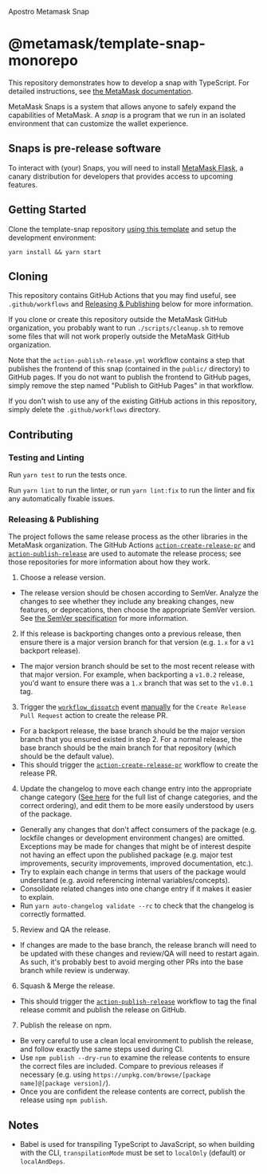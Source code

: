 Apostro Metamask Snap

# @metamask/template-snap-monorepo

This repository demonstrates how to develop a snap with TypeScript. For detailed instructions, see [the MetaMask documentation](https://docs.metamask.io/guide/snaps.html#serving-a-snap-to-your-local-environment).

MetaMask Snaps is a system that allows anyone to safely expand the capabilities of MetaMask. A _snap_ is a program that we run in an isolated environment that can customize the wallet experience.

## Snaps is pre-release software

To interact with (your) Snaps, you will need to install [MetaMask Flask](https://metamask.io/flask/), a canary distribution for developers that provides access to upcoming features.

## Getting Started

Clone the template-snap repository [using this template](https://github.com/MetaMask/template-snap-monorepo/generate) and setup the development environment:

```shell
yarn install && yarn start
```

## Cloning

This repository contains GitHub Actions that you may find useful, see `.github/workflows` and [Releasing & Publishing](https://github.com/MetaMask/template-snap-monorepo/edit/main/README.md#releasing--publishing) below for more information.

If you clone or create this repository outside the MetaMask GitHub organization, you probably want to run `./scripts/cleanup.sh` to remove some files that will not work properly outside the MetaMask GitHub organization.

Note that the `action-publish-release.yml` workflow contains a step that publishes the frontend of this snap (contained in the `public/` directory) to GitHub pages. If you do not want to publish the frontend to GitHub pages, simply remove the step named "Publish to GitHub Pages" in that workflow.

If you don't wish to use any of the existing GitHub actions in this repository, simply delete the `.github/workflows` directory.

## Contributing

### Testing and Linting

Run `yarn test` to run the tests once.

Run `yarn lint` to run the linter, or run `yarn lint:fix` to run the linter and fix any automatically fixable issues.

### Releasing & Publishing

The project follows the same release process as the other libraries in the MetaMask organization. The GitHub Actions [`action-create-release-pr`](https://github.com/MetaMask/action-create-release-pr) and [`action-publish-release`](https://github.com/MetaMask/action-publish-release) are used to automate the release process; see those repositories for more information about how they work.

1. Choose a release version.

- The release version should be chosen according to SemVer. Analyze the changes to see whether they include any breaking changes, new features, or deprecations, then choose the appropriate SemVer version. See [the SemVer specification](https://semver.org/) for more information.

2. If this release is backporting changes onto a previous release, then ensure there is a major version branch for that version (e.g. `1.x` for a `v1` backport release).

- The major version branch should be set to the most recent release with that major version. For example, when backporting a `v1.0.2` release, you'd want to ensure there was a `1.x` branch that was set to the `v1.0.1` tag.

3. Trigger the [`workflow_dispatch`](https://docs.github.com/en/actions/reference/events-that-trigger-workflows#workflow_dispatch) event [manually](https://docs.github.com/en/actions/managing-workflow-runs/manually-running-a-workflow) for the `Create Release Pull Request` action to create the release PR.

- For a backport release, the base branch should be the major version branch that you ensured existed in step 2. For a normal release, the base branch should be the main branch for that repository (which should be the default value).
- This should trigger the [`action-create-release-pr`](https://github.com/MetaMask/action-create-release-pr) workflow to create the release PR.

4. Update the changelog to move each change entry into the appropriate change category ([See here](https://keepachangelog.com/en/1.0.0/#types) for the full list of change categories, and the correct ordering), and edit them to be more easily understood by users of the package.

- Generally any changes that don't affect consumers of the package (e.g. lockfile changes or development environment changes) are omitted. Exceptions may be made for changes that might be of interest despite not having an effect upon the published package (e.g. major test improvements, security improvements, improved documentation, etc.).
- Try to explain each change in terms that users of the package would understand (e.g. avoid referencing internal variables/concepts).
- Consolidate related changes into one change entry if it makes it easier to explain.
- Run `yarn auto-changelog validate --rc` to check that the changelog is correctly formatted.

5. Review and QA the release.

- If changes are made to the base branch, the release branch will need to be updated with these changes and review/QA will need to restart again. As such, it's probably best to avoid merging other PRs into the base branch while review is underway.

6. Squash & Merge the release.

- This should trigger the [`action-publish-release`](https://github.com/MetaMask/action-publish-release) workflow to tag the final release commit and publish the release on GitHub.

7. Publish the release on npm.

- Be very careful to use a clean local environment to publish the release, and follow exactly the same steps used during CI.
- Use `npm publish --dry-run` to examine the release contents to ensure the correct files are included. Compare to previous releases if necessary (e.g. using `https://unpkg.com/browse/[package name]@[package version]/`).
- Once you are confident the release contents are correct, publish the release using `npm publish`.

## Notes

- Babel is used for transpiling TypeScript to JavaScript, so when building with the CLI,
  `transpilationMode` must be set to `localOnly` (default) or `localAndDeps`.
